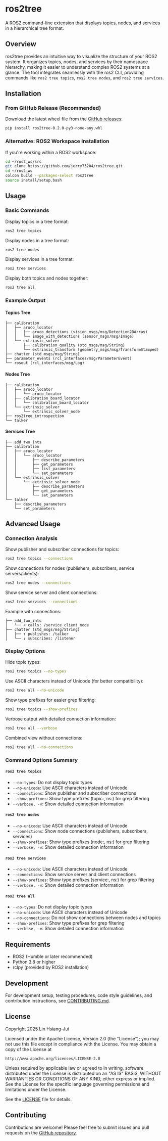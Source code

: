 # ros2tree

A ROS2 command-line extension that displays topics, nodes, and services in a hierarchical tree format.

## Overview

ros2tree provides an intuitive way to visualize the structure of your ROS2 system. It organizes topics, nodes, and services by their namespace hierarchy, making it easier to understand complex ROS2 systems at a glance. The tool integrates seamlessly with the ros2 CLI, providing commands like `ros2 tree topics`, `ros2 tree nodes`, and `ros2 tree services`.

## Installation

### From GitHub Release (Recommended)

Download the latest wheel file from the [GitHub releases](https://github.com/jerry73204/ros2tree/releases):

```bash
pip install ros2tree-0.2.0-py3-none-any.whl
```

### Alternative: ROS2 Workspace Installation

If you're working within a ROS2 workspace:

```bash
cd ~/ros2_ws/src
git clone https://github.com/jerry73204/ros2tree.git
cd ~/ros2_ws
colcon build --packages-select ros2tree
source install/setup.bash
```

## Usage

### Basic Commands

Display topics in a tree format:
```bash
ros2 tree topics
```

Display nodes in a tree format:
```bash
ros2 tree nodes
```

Display services in a tree format:
```bash
ros2 tree services
```

Display both topics and nodes together:
```bash
ros2 tree all
```

### Example Output

#### Topics Tree
```
├── calibration
│   ├── aruco_locator
│   │   ├── aruco_detections (vision_msgs/msg/Detection2DArray)
│   │   └── image_with_detections (sensor_msgs/msg/Image)
│   └── extrinsic_solver
│       ├── calibration_quality (std_msgs/msg/String)
│       └── extrinsic_transform (geometry_msgs/msg/TransformStamped)
├── chatter (std_msgs/msg/String)
├── parameter_events (rcl_interfaces/msg/ParameterEvent)
└── rosout (rcl_interfaces/msg/Log)
```

#### Nodes Tree
```
├── calibration
│   ├── aruco_locator
│   │   └── aruco_locator
│   ├── calibration_board_locator
│   │   └── calibration_board_locator
│   └── extrinsic_solver
│       └── extrinsic_solver_node
├── ros2tree_introspection
└── talker
```

#### Services Tree
```
├── add_two_ints
├── calibration
│   ├── aruco_locator
│   │   └── aruco_locator
│   │       ├── describe_parameters
│   │       ├── get_parameters
│   │       ├── list_parameters
│   │       └── set_parameters
│   └── extrinsic_solver
│       └── extrinsic_solver_node
│           ├── describe_parameters
│           ├── get_parameters
│           └── set_parameters
└── talker
    ├── describe_parameters
    └── set_parameters
```

## Advanced Usage

### Connection Analysis

Show publisher and subscriber connections for topics:
```bash
ros2 tree topics --connections
```

Show connections for nodes (publishers, subscribers, service servers/clients):
```bash
ros2 tree nodes --connections
```

Show service server and client connections:
```bash
ros2 tree services --connections
```

Example with connections:
```
├── add_two_ints
│   └── < calls: /service_client_node
├── chatter (std_msgs/msg/String)
│   ├── ↑ publishes: /talker
│   └── ↓ subscribes: /listener
```

### Display Options

Hide topic types:
```bash
ros2 tree topics --no-types
```

Use ASCII characters instead of Unicode (for better compatibility):
```bash
ros2 tree all --no-unicode
```

Show type prefixes for easier grep filtering:
```bash
ros2 tree topics --show-prefixes
```

Verbose output with detailed connection information:
```bash
ros2 tree all --verbose
```

Combined view without connections:
```bash
ros2 tree all --no-connections
```

### Command Options Summary

#### `ros2 tree topics`
- `--no-types`: Do not display topic types
- `--no-unicode`: Use ASCII characters instead of Unicode
- `--connections`: Show publisher and subscriber connections
- `--show-prefixes`: Show type prefixes (topic:, ns:) for grep filtering
- `--verbose, -v`: Show detailed connection information

#### `ros2 tree nodes`
- `--no-unicode`: Use ASCII characters instead of Unicode
- `--connections`: Show node connections (publishers, subscribers, services)
- `--show-prefixes`: Show type prefixes (node:, ns:) for grep filtering
- `--verbose, -v`: Show detailed connection information

#### `ros2 tree services`
- `--no-unicode`: Use ASCII characters instead of Unicode
- `--connections`: Show service server and client connections
- `--show-prefixes`: Show type prefixes (service:, ns:) for grep filtering
- `--verbose, -v`: Show detailed connection information

#### `ros2 tree all`
- `--no-types`: Do not display topic types
- `--no-unicode`: Use ASCII characters instead of Unicode
- `--no-connections`: Do not show connections between nodes and topics
- `--show-prefixes`: Show type prefixes for grep filtering
- `--verbose, -v`: Show detailed connection information

## Requirements

- ROS2 (Humble or later recommended)
- Python 3.8 or higher
- rclpy (provided by ROS2 installation)

## Development

For development setup, testing procedures, code style guidelines, and contribution instructions, see [CONTRIBUTING.md](CONTRIBUTING.md).

## License

Copyright 2025 Lin Hsiang-Jui

Licensed under the Apache License, Version 2.0 (the "License");
you may not use this file except in compliance with the License.
You may obtain a copy of the License at

    http://www.apache.org/licenses/LICENSE-2.0

Unless required by applicable law or agreed to in writing, software
distributed under the License is distributed on an "AS IS" BASIS,
WITHOUT WARRANTIES OR CONDITIONS OF ANY KIND, either express or implied.
See the License for the specific language governing permissions and
limitations under the License.

See the [LICENSE](LICENSE) file for details.

## Contributing

Contributions are welcome! Please feel free to submit issues and pull requests on the [GitHub repository](https://github.com/jerry73204/ros2tree).

